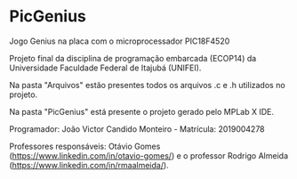 # PicGenius
Jogo Genius na placa com o microprocessador PIC18F4520

Projeto final da disciplina de programação embarcada (ECOP14) da Universidade Faculdade Federal de Itajubá (UNIFEI).

Na pasta "Arquivos" estão presentes todos os arquivos .c e .h utilizados no projeto.

Na pasta "PicGenius" está presente o projeto gerado pelo MPLab X IDE.

Programador: João Victor Candido Monteiro - Matrícula: 2019004278

Professores responsáveis: Otávio Gomes (https://www.linkedin.com/in/otavio-gomes/) e o professor Rodrigo Almeida (https://www.linkedin.com/in/rmaalmeida/).
